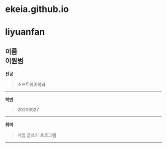 # ekeia.github.io
# liyuanfan

**이름**<br/>
이원범<br/>
---
**전공**<br/>
>소프트웨어학과<br/>
---
**학번**<br/>
>20203927<br/>
---
**취미**<br/>
>게임 글쓰기 프로그램
---
